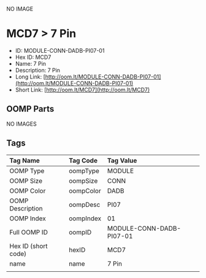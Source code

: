 


  
NO IMAGE  
# MCD7 > 7 Pin

- ID: MODULE-CONN-DADB-PI07-01
- Hex ID: MCD7
- Name: 7 Pin
- Description: 7 Pin
- Long Link: [http://oom.lt/MODULE-CONN-DADB-PI07-01](http://oom.lt/MODULE-CONN-DADB-PI07-01)
- Short Link: [http://oom.lt/MCD7](http://oom.lt/MCD7)

## OOMP Parts
  
NO IMAGES  
## Tags
  

|Tag Name|Tag Code|Tag Value|
| :--- | :--- | :--- |
|OOMP Type|oompType|MODULE|
|OOMP Size|oompSize|CONN|
|OOMP Color|oompColor|DADB|
|OOMP Description|oompDesc|PI07|
|OOMP Index|oompIndex|01|
|Full OOMP ID|oompID|MODULE-CONN-DADB-PI07-01|
|Hex ID (short code)|hexID|MCD7|
|name|name|7 Pin|
||||
